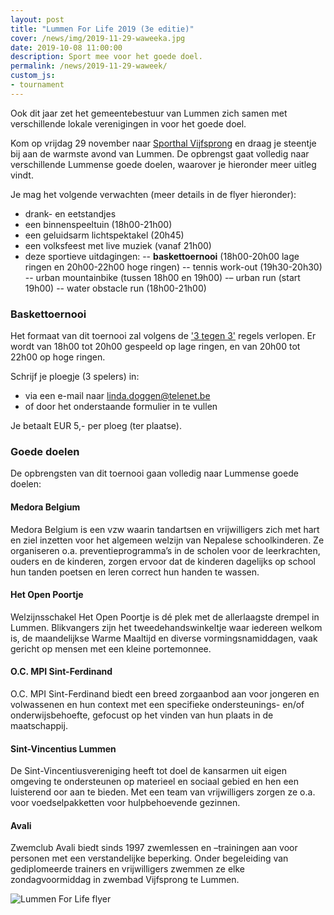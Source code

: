 ```yaml
---
layout: post
title: "Lummen For Life 2019 (3e editie)"
cover: /news/img/2019-11-29-waweeka.jpg
date: 2019-10-08 11:00:00
description: Sport mee voor het goede doel.
permalink: /news/2019-11-29-waweek/
custom_js:
- tournament
---
```


Ook dit jaar zet het gemeentebestuur van Lummen zich samen met verschillende lokale verenigingen in voor het goede doel. 

Kom op vrijdag 29 november naar [Sporthal Vijfsprong](/club/sporthal/) en draag je steentje bij aan de warmste avond van Lummen. De opbrengst gaat volledig naar verschillende Lummense goede doelen, waarover je hieronder meer uitleg vindt.

Je mag het volgende verwachten (meer details in de flyer hieronder):

 - drank- en eetstandjes
 - een binnenspeeltuin (18h00-21h00)
 - een geluidsarm lichtspektakel (20h45)
 - een volksfeest met live muziek (vanaf 21h00)
 - deze sportieve uitdagingen: 
 -- **baskettoernooi** (18h00-20h00 lage ringen en 20h00-22h00 hoge ringen)
 -- tennis work-out (19h30-20h30)
 -- urban mountainbike (tussen 18h00 en 19h00)
 -– urban run (start 19h00)
 -- water obstacle run (18h00-21h00)


### Baskettoernooi

Het formaat van dit toernooi zal volgens de ['3 tegen 3'](http://www.basketbal.vlaanderen/competitie/3x3) regels verlopen. 
Er wordt van 18h00 tot 20h00 gespeeld op lage ringen, en van 20h00 tot 22h00 op hoge ringen.

Schrijf je ploegje (3 spelers) in:
- via een e-mail naar [linda.doggen@telenet.be](mailto:linda.doggen@telenet.be) 
- of door het onderstaande formulier in te vullen

Je betaalt EUR 5,- per ploeg (ter plaatse).

### Goede doelen

De opbrengsten van dit toernooi gaan volledig naar Lummense goede doelen: 

#### Medora Belgium

Medora Belgium is een vzw waarin tandartsen en vrijwilligers zich met hart en ziel inzetten voor het algemeen welzijn van Nepalese schoolkinderen. Ze organiseren o.a. preventieprogramma’s in de scholen voor de leerkrachten, ouders en de kinderen, zorgen ervoor dat de kinderen dagelijks op school hun tanden poetsen en leren correct hun handen te wassen.

#### Het Open Poortje

Welzijnsschakel Het Open Poortje is dé plek met de allerlaagste drempel in Lummen. Blikvangers zijn het tweedehandswinkeltje waar iedereen welkom is, de maandelijkse Warme Maaltijd en diverse vormingsnamiddagen, vaak gericht op mensen met een kleine portemonnee.

#### O.C. MPI Sint-Ferdinand

O.C. MPI Sint-Ferdinand biedt  een breed zorgaanbod aan voor jongeren en volwassenen en hun context met een specifieke ondersteunings- en/of onderwijsbehoefte, gefocust op het vinden van hun plaats in de maatschappij.

#### Sint-Vincentius Lummen

De Sint-Vincentiusvereniging heeft tot doel de kansarmen uit eigen omgeving te ondersteunen op materieel en sociaal gebied en hen een luisterend oor aan te bieden. Met een team van vrijwilligers zorgen ze o.a. voor voedselpakketten voor hulpbehoevende gezinnen.

#### Avali

Zwemclub Avali biedt sinds 1997 zwemlessen en –trainingen aan voor personen met een verstandelijke beperking. Onder begeleiding van gediplomeerde trainers en vrijwilligers zwemmen ze elke zondagvoormiddag in zwembad Vijfsprong te Lummen.

![Lummen For Life flyer](/news/img/2019-11-29-waweekflyer.jpg)


<div data-tournamentid="516b4ced-a102-482c-a3ff-7bf56f0c6568"  data-title="Schrijf je in" data-buttontext="Inschrijven" data-nexttext="Nog een inschrijving uitvoeren" data-required="email" data-optional="comment" data-allowed-modes="team individual"></div>

